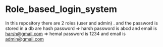 # Role_based_login_system
In this repository there are 2 roles (user and admin) . and the password is stored in a db are hash password
=> harsh password is abcd and email is harsh@gmail.com
=> hemal password is 1234 and email is admin@gmail.com
